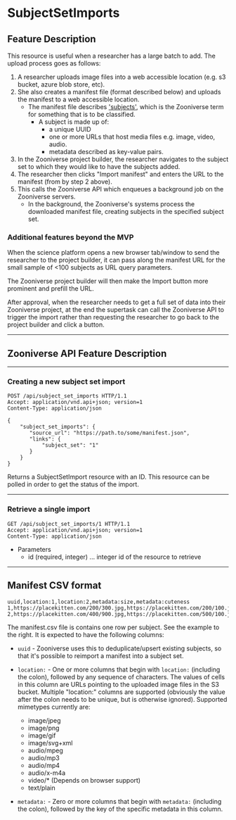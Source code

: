 # SubjectSetImports

## Feature Description

This resource is useful when a researcher has a large batch to add. The upload process goes as follows:

1. A researcher uploads image files into a web accessible location (e.g. s3 bucket, azure blob store, etc).
2. She also creates a manifest file (format described below) and uploads the manifest to a web accessible location.
   + The manifest file describes ['subjects'](https://help.zooniverse.org/getting-started/glossary/), which is the Zooniverse term for something that is to be classified.
      + A subject is made up of:
          + a unique UUID
          + one or more URLs that host media files e.g. image, video, audio.
          + metadata described as key-value pairs.
3. In the Zooniverse project builder, the researcher navigates to the subject set to which they would like to have the subjects added.
4. The researcher then clicks "Import manifest" and enters the URL to the manifest (from by step 2 above).
5. This calls the Zooniverse API which enqueues a background job on the Zooniverse servers.
    + In the background, the Zooniverse's systems process the downloaded manifest file, creating subjects in the specified subject set.

### Additional features beyond the MVP

When the science platform opens a new browser tab/window to send the researcher to the project builder, it can pass along the manifest URL for the small sample of <100 subjects as URL query parameters.

The Zooniverse project builder will then make the Import button more prominent and prefill the URL.

After approval, when the researcher needs to get a full set of data into their Zooniverse project, at the end the supertask can call the Zooniverse API to trigger the import rather than requesting the researcher to go back to the project builder and click a button.

***

## Zooniverse API Feature Description

***

### Creating a new subject set import

```http
POST /api/subject_set_imports HTTP/1.1
Accept: application/vnd.api+json; version=1
Content-Type: application/json

{
    "subject_set_imports": {
       "source_url": "https://path.to/some/manifest.json",
       "links": {
           "subject_set": "1"
       }
    }
}
```

Returns a SubjectSetImport resource with an ID. This resource can be polled in order to get the status of the import.

***

### Retrieve a single import

```http
GET /api/subject_set_imports/1 HTTP/1.1
Accept: application/vnd.api+json; version=1
Content-Type: application/json
```

+ Parameters
  + id (required, integer) ... integer id of the resource to retrieve

***

## Manifest CSV format

```csv
uuid,location:1,location:2,metadata:size,metadata:cuteness
1,https://placekitten.com/200/300.jpg,https://placekitten.com/200/100.jpg,small,cute
2,https://placekitten.com/400/900.jpg,https://placekitten.com/500/100.jpg,large,cute
```

The manifest.csv file is contains one row per subject. See the example to the right. It is expected to have
the following columns:

+ `uuid` - Zooniverse uses this to deduplicate/upsert existing subjects, so that
  it's possible to reimport a manifest into a subject set.
+ `location:` - One or more columns that begin with `location:` (including the colon), followed by any
  sequence of characters. The values of cells in this column are URLs pointing
  to the uploaded image files in the S3 bucket. Multiple "location:" columns are
  supported (obviously the value after the colon needs to be unique, but is
  otherwise ignored). Supported mimetypes currently are:
  + image/jpeg
  + image/png
  + image/gif
  + image/svg+xml
  + audio/mpeg
  + audio/mp3
  + audio/mp4
  + audio/x-m4a
  + video/* (Depends on browser support)
  + text/plain

+ `metadata:` - Zero or more columns that begin with `metadata:` (including the colon), followed by
  the key of the specific metadata in this column.
